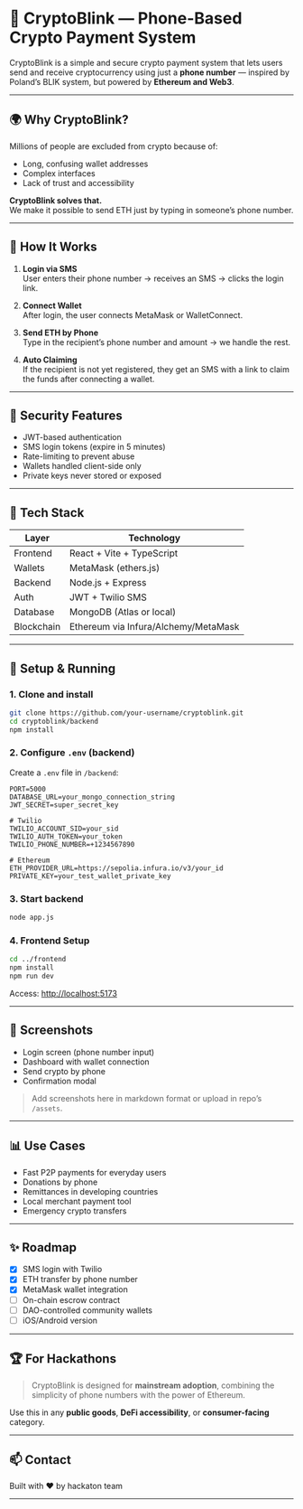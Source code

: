 # 🚀 CryptoBlink — Phone-Based Crypto Payment System

CryptoBlink is a simple and secure crypto payment system that lets users send and receive cryptocurrency using just a **phone number** — inspired by Poland’s BLIK system, but powered by **Ethereum and Web3**.

---

## 🌍 Why CryptoBlink?

Millions of people are excluded from crypto because of:
- Long, confusing wallet addresses
- Complex interfaces
- Lack of trust and accessibility

**CryptoBlink solves that.**  
We make it possible to send ETH just by typing in someone’s phone number.

---

## 🧠 How It Works

1. **Login via SMS**  
   User enters their phone number → receives an SMS → clicks the login link.

2. **Connect Wallet**  
   After login, the user connects MetaMask or WalletConnect.

3. **Send ETH by Phone**  
   Type in the recipient’s phone number and amount → we handle the rest.

4. **Auto Claiming**  
   If the recipient is not yet registered, they get an SMS with a link to claim the funds after connecting a wallet.

---

## 🔐 Security Features

- JWT-based authentication
- SMS login tokens (expire in 5 minutes)
- Rate-limiting to prevent abuse
- Wallets handled client-side only
- Private keys never stored or exposed

---

## 💼 Tech Stack

| Layer       | Technology                          |
|-------------|--------------------------------------|
| Frontend    | React + Vite + TypeScript            |
| Wallets     | MetaMask (ethers.js)                 |
| Backend     | Node.js + Express                    |
| Auth        | JWT + Twilio SMS                     |
| Database    | MongoDB (Atlas or local)             |
| Blockchain  | Ethereum via Infura/Alchemy/MetaMask |

---

## 🔧 Setup & Running

### 1. Clone and install

```bash
git clone https://github.com/your-username/cryptoblink.git
cd cryptoblink/backend
npm install
```

### 2. Configure `.env` (backend)

Create a `.env` file in `/backend`:

```env
PORT=5000
DATABASE_URL=your_mongo_connection_string
JWT_SECRET=super_secret_key

# Twilio
TWILIO_ACCOUNT_SID=your_sid
TWILIO_AUTH_TOKEN=your_token
TWILIO_PHONE_NUMBER=+1234567890

# Ethereum
ETH_PROVIDER_URL=https://sepolia.infura.io/v3/your_id
PRIVATE_KEY=your_test_wallet_private_key
```

### 3. Start backend

```bash
node app.js
```

### 4. Frontend Setup

```bash
cd ../frontend
npm install
npm run dev
```

Access: [http://localhost:5173](http://localhost:5173)

---

## 📸 Screenshots

- Login screen (phone number input)
- Dashboard with wallet connection
- Send crypto by phone
- Confirmation modal

> Add screenshots here in markdown format or upload in repo’s `/assets`.

---

## 📊 Use Cases

- Fast P2P payments for everyday users
- Donations by phone
- Remittances in developing countries
- Local merchant payment tool
- Emergency crypto transfers

---

## ✨ Roadmap

- [x] SMS login with Twilio
- [x] ETH transfer by phone number
- [x] MetaMask wallet integration
- [ ] On-chain escrow contract
- [ ] DAO-controlled community wallets
- [ ] iOS/Android version

---

## 🏆 For Hackathons

> CryptoBlink is designed for **mainstream adoption**, combining the simplicity of phone numbers with the power of Ethereum.

Use this in any **public goods**, **DeFi accessibility**, or **consumer-facing** category.

---

## 📫 Contact

Built with ❤️ by hackaton team 



---

